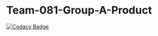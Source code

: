 # Team-081-Group-A-Product

[![Codacy Badge](https://api.codacy.com/project/badge/Grade/28763c76d9a44defb5627f281780031a)](https://app.codacy.com/gh/BuildForSDGCohort2/Team-081-Group-A-Product?utm_source=github.com&utm_medium=referral&utm_content=BuildForSDGCohort2/Team-081-Group-A-Product&utm_campaign=Badge_Grade_Settings)